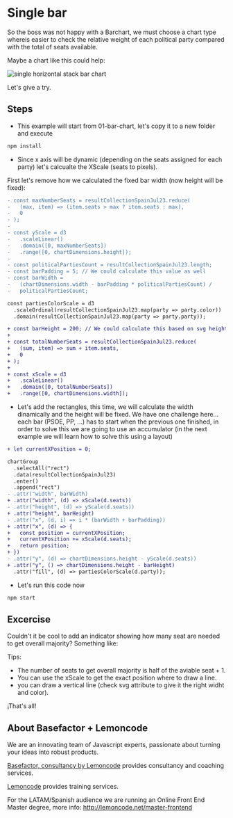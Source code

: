# Single bar

So the boss was not happy with a Barchart, we must choose a chart type whereis easier to check the relative weight of each political party compared with the total of seats available.

Maybe a chart like this could help:

![single horizontal stack bar chart](./content/chart.png "single horizontal stack bar chart")

<!-- Click here to check the sample live: [Codesandbox](https://codesandbox.io/s/flamboyant-forest-sxyq0) -->

Let's give a try.

## Steps

- This example will start from 01-bar-chart, let's copy it to a new folder and execute

```bash
npm install
```

- Since x axis will be dynamic (depending on the seats assigned for each party) let's calcualte the XScale (seats to pixels).

First let's remove how we calculated the fixed bar width (now height will be fixed):

```diff
- const maxNumberSeats = resultCollectionSpainJul23.reduce(
-   (max, item) => (item.seats > max ? item.seats : max),
-   0
- );
-
- const yScale = d3
-   .scaleLinear()
-   .domain([0, maxNumberSeats])
-   .range([0, chartDimensions.height]);
-
- const politicalPartiesCount = resultCollectionSpainJul23.length;
- const barPadding = 5; // We could calculate this value as well
- const barWidth =
-   (chartDimensions.width - barPadding * politicalPartiesCount) /
-   politicalPartiesCount;

const partiesColorScale = d3
  .scaleOrdinal(resultCollectionSpainJul23.map(party => party.color))
  .domain(resultCollectionSpainJul23.map(party => party.party));

+ const barHeight = 200; // We could calculate this based on svg height
+
+ const totalNumberSeats = resultCollectionSpainJul23.reduce(
+   (sum, item) => sum + item.seats,
+   0
+ );
+
+ const xScale = d3
+   .scaleLinear()
+   .domain([0, totalNumberSeats])
+   .range([0, chartDimensions.width]);
```

- Let's add the rectangles, this time, we will calculate the width dinamically and the height will be fixed. We have one challenge here... each bar (PSOE, PP, ...) has to start when the previous one finished, in order to solve this we are going to use an accumulator (in the next example we will learn how to solve this using a layout)

```diff
+ let currentXPosition = 0;

chartGroup
  .selectAll("rect")
  .data(resultCollectionSpainJul23)
  .enter()
  .append("rect")
- .attr("width", barWidth)
+ .attr("width", (d) => xScale(d.seats))
- .attr("height", (d) => yScale(d.seats))
+ .attr("height", barHeight)
- .attr("x", (d, i) => i * (barWidth + barPadding))
+ .attr("x", (d) => {
+   const position = currentXPosition;
+   currentXPosition += xScale(d.seats);
+   return position;
+ })
- .attr("y", (d) => chartDimensions.height - yScale(d.seats))
+ .attr("y", () => chartDimensions.height - barHeight)
  .attr("fill", (d) => partiesColorScale(d.party));
```

- Let's run this code now

```bash
npm start
```

## Excercise

Couldn't it be cool to add an indicator showing how many seat are needed to
get overall majority? Something like:

Tips:

- The number of seats to get overall majority is half of the aviable seat + 1.
- You can use the xScale to get the exact position where to draw a line.
- you can draw a vertical line (check svg attribute to give it the right
  widht and color).

¡That's all!

## About Basefactor + Lemoncode

We are an innovating team of Javascript experts, passionate about turning your ideas into robust products.

[Basefactor, consultancy by Lemoncode](http://www.basefactor.com) provides consultancy and coaching services.

[Lemoncode](http://lemoncode.net/services/en/#en-home) provides training services.

For the LATAM/Spanish audience we are running an Online Front End Master degree, more info: <http://lemoncode.net/master-frontend>
